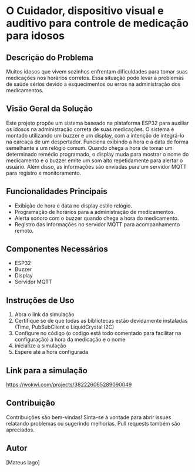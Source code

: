 # O Cuidador, dispositivo visual e auditivo para controle de medicação para idosos

## Descrição do Problema
Muitos idosos que vivem sozinhos enfrentam dificuldades para tomar suas medicações nos horários corretos. Essa situação pode levar a problemas de saúde sérios devido a esquecimentos ou erros na administração dos medicamentos.

## Visão Geral da Solução
Este projeto propõe um sistema baseado na plataforma ESP32 para auxiliar os idosos na administração correta de suas medicações. O sistema é montado utilizando um buzzer e um display, com a intenção de integrá-lo na carcaça de um despertador. Funciona exibindo a hora e a data de forma semelhante a um relógio comum. Quando chega a hora de tomar um determinado remédio programado, o display muda para mostrar o nome do medicamento e o buzzer emite um som alto repetidamente para alertar o usuário. Além disso, as informações são enviadas para um servidor MQTT para registro e monitoramento.

## Funcionalidades Principais
- Exibição de hora e data no display estilo relógio.
- Programação de horários para a administração de medicamentos.
- Alerta sonoro com o buzzer quando chega a hora do medicamento.
- Registro das informações no servidor MQTT para acompanhamento remoto.

## Componentes Necessários
- ESP32
- Buzzer
- Display
- Servidor MQTT

## Instruções de Uso
1. Abra o link da simulação
2. Certifique se de que todas as bibliotecas estão devidamente instaladas (Time, PubSubClient e LiquidCrystal I2C)
3. Configure no código (o codigo está todo comentado para facilitar na configuração) a hora da medicação e o nome
4. inicialize a simulação 
5. Espere até a hora configurada

## Link para a simulação
https://wokwi.com/projects/382226065289090049

## Contribuição
Contribuições são bem-vindas! Sinta-se à vontade para abrir issues relatando problemas ou sugerindo melhorias. Pull requests também são apreciados.

## Autor
[Mateus Iago]

